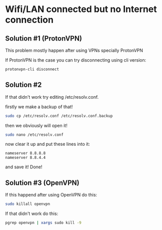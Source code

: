 # Wifi/LAN connected but no Internet connection

<h2>Solution #1 (ProtonVPN)</h2>
This problem mostly happen after using VPNs specially ProtonVPN


If ProtonVPN is the case you can try disconnecting using cli version:

```bash
protonvpn-cli disconnect
```


<h2>Solution #2</h2>
If that didn't work try editing /etc/resolv.conf.

firstly we make a backup of that!
```bash
sudo cp /etc/resolv.conf /etc/resolv.conf.backup
```

then we obviously will open it!

```bash
sudo nano /etc/resolv.conf
```

now clear it up and put these lines into it: 

```text
nameserver 8.8.8.8
nameserver 8.8.4.4
```

and save it!
Done!


<h2>Solution #3 (OpenVPN)</h2>

If this happend after using OpenVPN do this:

```bash
sudo killall openvpn
```
If that didn't work do this:

```bash
pgrep openvpn | xargs sudo kill -9
```

